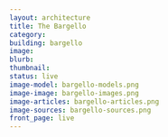 ```yaml
---
layout: architecture
title: The Bargello
category: 
building: bargello
image: 
blurb: 
thumbnail: 
status: live
image-model: bargello-models.png
image-image: bargello-images.png
image-articles: bargello-articles.png
image-sources: bargello-sources.png
front_page: live
---
```

